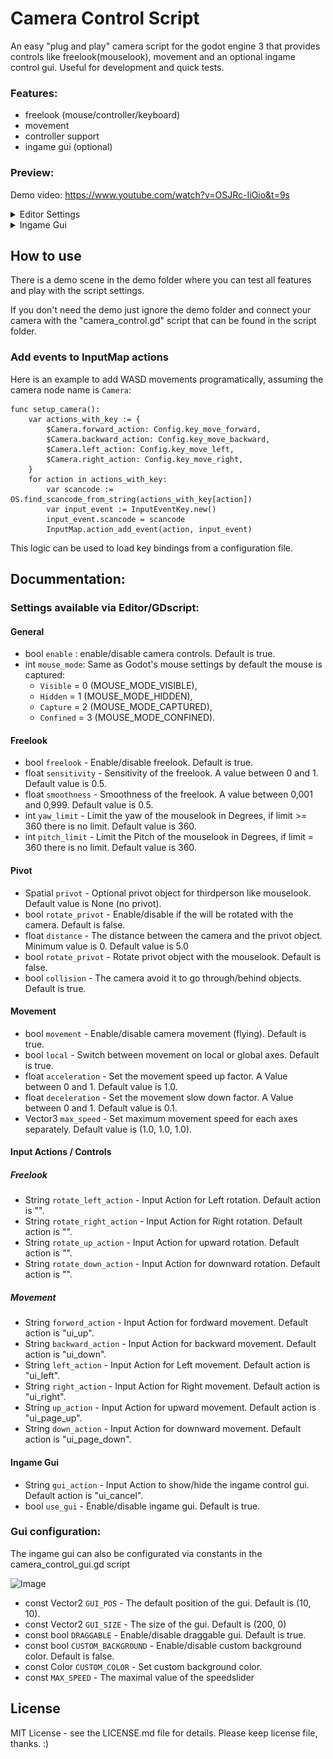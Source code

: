 # Camera Control Script

An easy "plug and play" camera script for the godot engine 3 that provides controls like freelook(mouselook), movement and an optional ingame control gui.
Useful for development and quick tests.

### Features:
- freelook (mouse/controller/keyboard)
- movement
- controller support
- ingame gui (optional)

### Preview:
Demo video: https://www.youtube.com/watch?v=OSJRc-IiOio&t=9s

<details>
  <summary>Editor Settings</summary>
   <img src="screenshots/editor_settings.png" >
</details>
<details>
  <summary>Ingame Gui</summary>
	<img src="screenshots/ingame_gui.png" >
</details>

## How to use

There is a demo scene in the demo folder where you can test all features and play with the script settings.

If you don't need the demo just ignore the demo folder and connect your camera with the "camera_control.gd" script that can be found in the script folder.

### Add events to InputMap actions

Here is an example to add WASD movements programatically, assuming the camera node name is `Camera`:

```gdscript
func setup_camera():
	var actions_with_key := {
		$Camera.forward_action: Config.key_move_forward,
		$Camera.backward_action: Config.key_move_backward,
		$Camera.left_action: Config.key_move_left,
		$Camera.right_action: Config.key_move_right,
	}
	for action in actions_with_key:
		var scancode := OS.find_scancode_from_string(actions_with_key[action])
		var input_event := InputEventKey.new()
		input_event.scancode = scancode
		InputMap.action_add_event(action, input_event)
```

This logic can be used to load key bindings from a configuration file.

## Docummentation:

### Settings available via Editor/GDscript:

#### General
- bool `enable` : enable/disable camera controls. Default is true.
- int `mouse_mode`: Same as Godot's mouse settings by default the mouse is captured:
  - `Visible` = 0 (MOUSE_MODE_VISIBLE),
  - `Hidden` = 1 (MOUSE_MODE_HIDDEN),
  - `Capture` = 2 (MOUSE_MODE_CAPTURED),
  - `Confined` = 3 (MOUSE_MODE_CONFINED).

#### Freelook
- bool `freelook` - Enable/disable freelook. Default is true.
- float `sensitivity` - Sensitivity of the freelook. A value between 0 and 1. Default value is 0.5.
- float `smoothness` - Smoothness of the freelook. A value between 0,001 and 0,999. Default value is 0.5.
- int `yaw_limit` - Limit the yaw of the mouselook in Degrees, if limit >= 360 there is no limit. Default value is 360.
- int `pitch_limit` - Limit the Pitch of the mouselook in Degrees, if limit = 360 there is no limit. Default value is 360.

#### Pivot
- Spatial `privot` - Optional privot object for thirdperson like mouselook. Default value is None (no privot).
- bool `rotate_privot` - Enable/disable if the will be rotated with the camera. Default is false.
- float `distance` - The distance between the camera and the privot object. Minimum value is 0. Default value is 5.0
- bool `rotate_privot` - Rotate privot object with the mouselook. Default is false.
- bool `collision` - The camera avoid it to go through/behind objects. Default is true.

#### Movement
- bool `movement` - Enable/disable camera movement (flying). Default is true.
- bool `local` - Switch between movement on local or global axes. Default is true.
- float `acceleration` - Set the movement speed up factor. A Value between 0 and 1. Default value is 1.0.
- float `deceleration` - Set the movement slow down factor. A Value between 0 and 1. Default value is 0.1.
- Vector3 `max_speed` - Set maximum movement speed for each axes separately. Default value is (1.0, 1.0, 1.0).

#### Input Actions / Controls
##### Freelook
- String `rotate_left_action` - Input Action for Left rotation. Default action is "".
- String `rotate_right_action` - Input Action for Right rotation. Default action is "".
- String `rotate_up_action` - Input Action for upward rotation. Default action is "".
- String `rotate_down_action` - Input Action for downward rotation. Default action is "".

##### Movement
- String `forword_action` - Input Action for fordward movement. Default action is "ui_up".
- String `backward_action` - Input Action for backward movement. Default action is "ui_down".
- String `left_action` - Input Action for Left movement. Default action is "ui_left".
- String `right_action` - Input Action for Right movement. Default action is "ui_right".
- String `up_action` - Input Action for upward movement. Default action is "ui_page_up".
- String `down_action` - Input Action for downward movement. Default action is "ui_page_down".

#### Ingame Gui
- String `gui_action` - Input Action to show/hide the ingame control gui. Default action is "ui_cancel".
- bool `use_gui` - Enable/disable ingame gui. Default is true.

### Gui configuration:

The ingame gui can also be configurated via constants in the camera_control_gui.gd script

![Image](assets/maujoe.camera_control/screenshots/gui_settings.png)

- const Vector2 `GUI_POS` - The default position of the gui. Default is (10, 10).
- const Vector2 `GUI_SIZE` - The size of the gui. Default is (200, 0)
- const bool `DRAGGABLE` - Enable/disable draggable gui. Default is true.
- const bool `CUSTOM_BACKGROUND` - Enable/disable custom background color. Default is false.
- const Color `CUSTOM_COLOR` - Set custom background color.
- const `MAX_SPEED` - The maximal value of the speedslider

## License

MIT License - see the LICENSE.md file for details.
Please keep license file, thanks. :)
